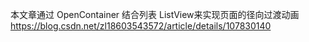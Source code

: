 本文章通过 OpenContainer 结合列表 ListView来实现页面的径向过渡动画  https://blog.csdn.net/zl18603543572/article/details/107830140  